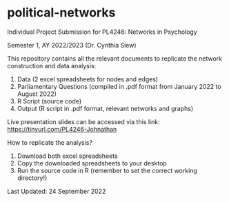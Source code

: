# political-networks

Individual Project Submission for PL4246: Networks in Psychology

Semester 1, AY 2022/2023 (Dr. Cynthia Siew)

This repository contains all the relevant documents to replicate the network construction and data analysis:

1. Data (2 excel spreadsheets for nodes and edges)
2. Parliamentary Questions (compiled in .pdf format from January 2022 to August 2022)
3. R Script (source code)
4. Output (R script in .pdf format, relevant networks and graphs)

Live presentation slides can be accessed via this link: https://tinyurl.com/PL4246-Johnathan

How to replicate the analysis?
1. Download both excel spreadsheets
2. Copy the downloaded spreadsheets to your desktop
3. Run the source code in R (remember to set the correct working directory!)

Last Updated: 24 September 2022
